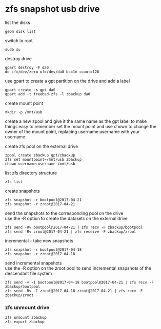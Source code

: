 # zfs snapshot usb drive

list the disks

```
geom disk list
```

switch to root

```
sudo su
```

destroy drive

```
gpart destroy -F da0
dd if=/dev/zero of=/dev/da0 bs=1m count=128
```

use gpart to create a gpt partition on the drive
and add a label


```
gpart create -s gpt da0
gpart add -t freebsd-zfs -l zbackup da0
```


create mount point

```
mkdir -p /mnt/usb
```

create a new zpool and give it the same name as the gpt label to make things easy to remember
set the mount point and use chown to change the owner of the mount point,
replacing username:username with your username

create zfs pool on the external drive

```
zpool create zbackup gpt/zbackup
zfs set mountpoint=/mnt/usb zbackup
chown username:username /mnt/usb
```

list zfs directory structure

```
zfs list
```

create snapshots

```
zfs snapshot -r bootpool@2017-04-21
zfs snapshot -r zroot@2017-04-21
```

send the snapshots to the corresponding pool on the drive  
use the -R option to create the datasets on the external drive

```
zfs send -Rv bootpool@2017-04-21 | zfs recv -F zbackup/bootpool
zfs send -Rv zroot@2017-04-21 | zfs receive -F zbackup/zroot
```

incremental - take new snapshots

```
zfs snapshot -r bootpool@2017-04-18
zfs snapshot -r zroot@2017-04-18
```

send incremental snapshots  
use the -R option on the zroot pool to send incremental snapshots of the descendant file system


```
zfs send -v -I bootpool@2017-04-18 bootpool@2017-04-21 | zfs recv -F zbackup/bootpool
zfs send -Rv -I zroot@2017-04-18 zroot@2017-04-21 | zfs recv -F zbackup/zroot
```

### zfs unmount drive

```
zfs unmount zbackup
zfs export zbackup
```
